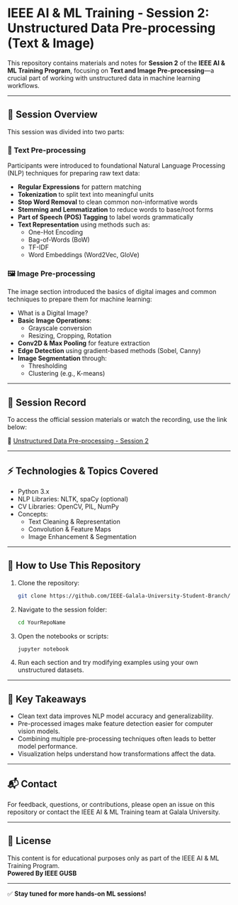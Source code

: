 # IEEE AI & ML Training - Session 2: Unstructured Data Pre-processing (Text & Image)

This repository contains materials and notes for **Session 2** of the **IEEE AI & ML Training Program**, focusing on **Text and Image Pre-processing**—a crucial part of working with unstructured data in machine learning workflows.

---

## 📌 Session Overview

This session was divided into two parts:

### 📝 Text Pre-processing
Participants were introduced to foundational Natural Language Processing (NLP) techniques for preparing raw text data:
- **Regular Expressions** for pattern matching
- **Tokenization** to split text into meaningful units
- **Stop Word Removal** to clean common non-informative words
- **Stemming and Lemmatization** to reduce words to base/root forms
- **Part of Speech (POS) Tagging** to label words grammatically
- **Text Representation** using methods such as:
  - One-Hot Encoding
  - Bag-of-Words (BoW)
  - TF-IDF
  - Word Embeddings (Word2Vec, GloVe)

### 🖼️ Image Pre-processing
The image section introduced the basics of digital images and common techniques to prepare them for machine learning:
- What is a Digital Image?
- **Basic Image Operations**:
  - Grayscale conversion
  - Resizing, Cropping, Rotation
- **Conv2D & Max Pooling** for feature extraction
- **Edge Detection** using gradient-based methods (Sobel, Canny)
- **Image Segmentation** through:
  - Thresholding
  - Clustering (e.g., K-means)

---

## 📂 Session Record

To access the official session materials or watch the recording, use the link below:

🔗 [Unstructured Data Pre-processing - Session 2](https://galalauni-my.sharepoint.com/:v:/g/personal/mrs101798_gu_edu_eg/Eb-E5n1le1hCl9u6PA0K2gUB6VFcYvzW_ZpSXK1HrmzABw)

---

## ⚡ Technologies & Topics Covered

- Python 3.x
- NLP Libraries: NLTK, spaCy (optional)
- CV Libraries: OpenCV, PIL, NumPy
- Concepts:
  - Text Cleaning & Representation
  - Convolution & Feature Maps
  - Image Enhancement & Segmentation

---

## 🚀 How to Use This Repository

1. Clone the repository:
   ```bash
   git clone https://github.com/IEEE-Galala-University-Student-Branch/Technical-Repo-24-25
   ```
2. Navigate to the session folder:
   ```bash
   cd YourRepoName
   ```
3. Open the notebooks or scripts:
   ```bash
   jupyter notebook
   ```
4. Run each section and try modifying examples using your own unstructured datasets.

---

## 📝 Key Takeaways

- Clean text data improves NLP model accuracy and generalizability.
- Pre-processed images make feature detection easier for computer vision models.
- Combining multiple pre-processing techniques often leads to better model performance.
- Visualization helps understand how transformations affect the data.

---

## 📬 Contact

For feedback, questions, or contributions, please open an issue on this repository or contact the IEEE AI & ML Training team at Galala University.

---

## 📜 License

This content is for educational purposes only as part of the IEEE AI & ML Training Program.  
**Powered By IEEE GUSB**

---

✅ **Stay tuned for more hands-on ML sessions!**
